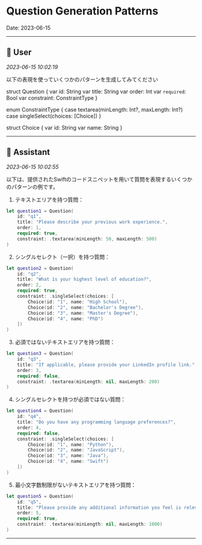 # Question Generation Patterns

Date: 2023-06-15

---

## 👤 User
*2023-06-15 10:02:19*

以下の表現を使っていくつかのパターンを生成してみてください



struct Question {
    var id: String
    var title: String
    var order: Int
    var `required`: Bool
    var constraint: ConstraintType
}

enum ConstraintType {
    case textarea(minLength: Int?, maxLength: Int?)
    case singleSelect(choices: [Choice])
}

struct Choice {
    var id: String
    var name: String
}

---

## 🤖 Assistant
*2023-06-15 10:02:55*

以下は、提供されたSwiftのコードスニペットを用いて質問を表現するいくつかのパターンの例です。

1. テキストエリアを持つ質問：

```swift
let question1 = Question(
    id: "q1",
    title: "Please describe your previous work experience.",
    order: 1,
    required: true,
    constraint: .textarea(minLength: 50, maxLength: 500)
)
```

2. シングルセレクト（一択）を持つ質問：

```swift
let question2 = Question(
    id: "q2",
    title: "What is your highest level of education?",
    order: 2,
    required: true,
    constraint: .singleSelect(choices: [
        Choice(id: "1", name: "High School"),
        Choice(id: "2", name: "Bachelor's Degree"),
        Choice(id: "3", name: "Master's Degree"),
        Choice(id: "4", name: "PhD")
    ])
)
```

3. 必須ではないテキストエリアを持つ質問：

```swift
let question3 = Question(
    id: "q3",
    title: "If applicable, please provide your LinkedIn profile link.",
    order: 3,
    required: false,
    constraint: .textarea(minLength: nil, maxLength: 200)
)
```

4. シングルセレクトを持つが必須ではない質問：

```swift
let question4 = Question(
    id: "q4",
    title: "Do you have any programming language preferences?",
    order: 4,
    required: false,
    constraint: .singleSelect(choices: [
        Choice(id: "1", name: "Python"),
        Choice(id: "2", name: "JavaScript"),
        Choice(id: "3", name: "Java"),
        Choice(id: "4", name: "Swift")
    ])
)
```

5. 最小文字数制限がないテキストエリアを持つ質問：

```swift
let question5 = Question(
    id: "q5",
    title: "Please provide any additional information you feel is relevant.",
    order: 5,
    required: true,
    constraint: .textarea(minLength: nil, maxLength: 1000)
)
```

---
